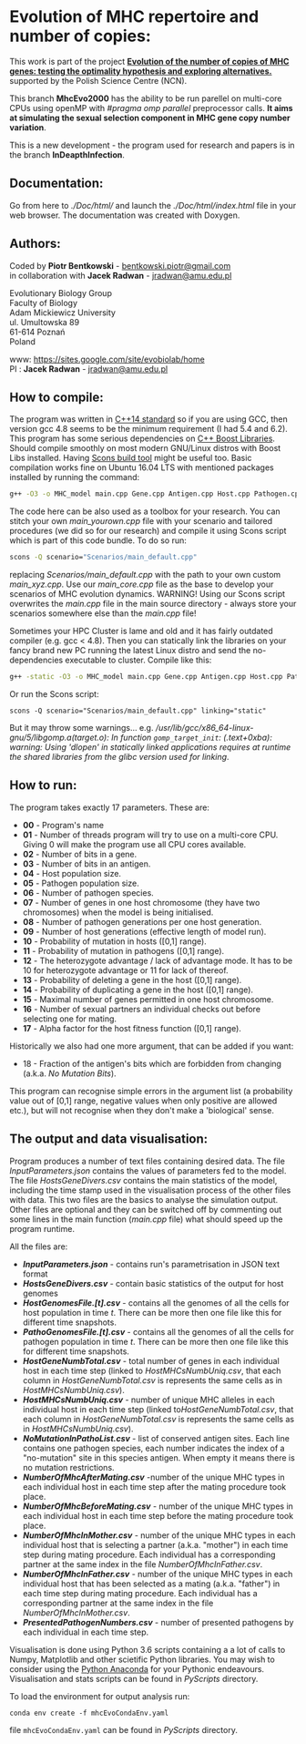 Evolution of MHC repertoire and number of copies:
==============================

This work is part of the project [**Evolution of the number of copies of MHC genes: testing the optimality hypothesis and exploring alternatives.**](https://sites.google.com/site/evobiolab/projects) supported by the Polish Science Centre (NCN).

This branch **MhcEvo2000** has the ability to be run parellel on multi-core CPUs using openMP with *#pragma omp parallel* preprocessor calls. **It aims at simulating the sexual selection component in MHC gene copy number variation**.

This is a new development - the program used for research and papers is in the branch **InDeapthInfection**.

Documentation:
-----------

Go from here to *./Doc/html/* and launch the *./Doc/html/index.html* file in your web browser.
The documentation was created with Doxygen.

Authors:
--------
Coded by **Piotr Bentkowski** - bentkowski.piotr@gmail.com  
in collaboration with **Jacek Radwan** - jradwan@amu.edu.pl

Evolutionary Biology Group  
Faculty of Biology  
Adam Mickiewicz University  
ul. Umultowska 89  
61-614 Poznań  
Poland  

www: https://sites.google.com/site/evobiolab/home  
PI : **Jacek Radwan** - jradwan@amu.edu.pl

How to compile:
-----------
The program was written in [C++14 standard](https://en.wikipedia.org/wiki/C%2B%2B14) so if you are using GCC, then version gcc 4.8 seems to be the minimum requirement (I had 5.4 and 6.2). This program has some serious dependencies on [C++ Boost Libraries](http://www.boost.org/). Should compile smoothly on most modern GNU/Linux distros with Boost Libs installed. Having [Scons build tool](http://www.scons.org/) might be useful too. Basic compilation works fine on Ubuntu 16.04 LTS with mentioned packages installed by running the command:
```bash
g++ -O3 -o MHC_model main.cpp Gene.cpp Antigen.cpp Host.cpp Pathogen.cpp H2Pinteraction.cpp Random.cpp Tagging_system.cpp Environment.cpp DataHandler.cpp -fopenmp -std=c++14
```

The code here can be also used as a toolbox for your research. You can stitch your own *main_yourown.cpp* file with your scenario and tailored procedures (we did so for our research) and compile it using Scons script which is part of this code bundle. To do so run:
```Bash
scons -Q scenario="Scenarios/main_default.cpp"
```
replacing *Scenarios/main_default.cpp* with the path to your own custom *main_xyz.cpp*. Use our *main_core.cpp* file as the base to develop your scenarios of MHC evolution dynamics. WARNING! Using our Scons script overwrites the *main.cpp* file in the main source directory - always store your scenarios somewhere else than the *main.cpp* file!

Sometimes your HPC Cluster is lame and old and it has fairly outdated compiler (e.g. gcc < 4.8). Then you can statically link the libraries on your fancy brand new PC running the latest Linux distro and send the no-dependencies executable to cluster. Compile like this:
```bash
g++ -static -O3 -o MHC_model main.cpp Gene.cpp Antigen.cpp Host.cpp Pathogen.cpp H2Pinteraction.cpp Random.cpp Tagging_system.cpp Environment.cpp DataHandler.cpp -fopenmp -std=c++14
```

Or run the Scons script:
```shell
scons -Q scenario="Scenarios/main_default.cpp" linking="static"
```
But it may throw some warnings… e.g. */usr/lib/gcc/x86_64-linux-gnu/5/libgomp.a(target.o): In function `gomp_target_init`: (.text+0xba): warning: Using 'dlopen' in statically linked applications requires at runtime the shared libraries from the glibc version used for linking*.

How to run:
-----------

The program takes exactly 17 parameters. These are:

*  **00** - Program's name
*  **01** - Number of threads program will try to use on a multi-core CPU. Giving 0 will make the program use all CPU cores available.
*  **02** - Number of bits in a gene.
*  **03** - Number of bits in an antigen.
*  **04** - Host population size.
*  **05** - Pathogen population size.
*  **06** - Number of pathogen species.
*  **07** - Number of genes in one host chromosome (they have two chromosomes) when the model is being initialised.
*  **08** - Number of pathogen generations per one host generation.
*  **09** - Number of host generations (effective length of model run).
*  **10** - Probability of mutation in hosts ([0,1] range).
*  **11** - Probability of mutation in pathogens ([0,1] range).
*  **12** - The heterozygote advantage / lack of advantage mode. It has to be 10 for heterozygote advantage or 11 for lack of thereof.
*  **13** - Probability of deleting a gene in the host ([0,1] range).
*  **14** - Probability of duplicating a gene in the host ([0,1] range).
*  **15** - Maximal number of genes permitted in one host chromosome.
*  **16** - Number of sexual partners an individual checks out before selecting one for mating.
*  **17** - Alpha factor for the host fitness function ([0,1] range).
 
 Historically we also had one more argument, that can be added if you want:
 - 18 - Fraction of the antigen's bits which are forbidden from changing (a.k.a. *No Mutation Bits*).

This program can recognise simple errors in the argument list (a probability value out of [0,1] range, negative
values when only positive are allowed etc.), but will not recognise when they don't make a 'biological' sense.

The output and data visualisation:
-----------

Program produces a number of text files containing desired data. The file *InputParameters.json* contains the values of parameters fed to the model. The file *HostsGeneDivers.csv* contains the main statistics of the model, including the time stamp used in the visualisation process of the other files with data. This two files are the basics to analyse the simulation output. Other files are optional and they can be switched off by commenting out some lines in the main function (*main.cpp* file) what should speed up the program runtime.

All the files are:

*  ***InputParameters.json*** - contains run's parametrisation in JSON text format 
*  ***HostsGeneDivers.csv*** - contain basic statistics of the output for host genomes 
*  ***HostGenomesFile.[t].csv*** - contains all the genomes of all the cells for host population in time *t*. There can be more then one file like this for different time snapshots. 
*  ***PathoGenomesFile.[t].csv*** - contains all the genomes of all the cells for pathogen population in time *t*. There can be more then one file like this for different time snapshots. 
*  ***HostGeneNumbTotal.csv*** - total number of genes in each individual host in each time step (linked to *HostMHCsNumbUniq.csv*, that each column in *HostGeneNumbTotal.csv* is represents the same cells as in *HostMHCsNumbUniq.csv*). 
*  ***HostMHCsNumbUniq.csv*** - number of unique MHC alleles in each individual host in each time step (linked to*HostGeneNumbTotal.csv*, that each column in *HostGeneNumbTotal.csv* is represents the same cells as in *HostMHCsNumbUniq.csv*). 
*  ***NoMutationInPathoList.csv*** - list of conserved antigen sites. Each line contains one pathogen species, each number indicates the index of a "no-mutation" site in this species antigen. When empty it means there is no mutation restrictions. 
*  ***NumberOfMhcAfterMating.csv*** -number of the unique MHC types in each individual host in each time step after the mating procedure took place.
*  ***NumberOfMhcBeforeMating.csv*** - number of the unique MHC types in each individual host in each time step before the mating procedure took place.
*  ***NumberOfMhcInMother.csv*** - number of the unique MHC types in each individual host that is selecting a partner (a.k.a. "mother") in each time step during mating procedure. Each individual has a corresponding partner at the same index in the file *NumberOfMhcInFather.csv*. 
*  ***NumberOfMhcInFather.csv*** - number of the unique MHC types in each individual host that has been selected as a mating (a.k.a. "father") in each time step during mating procedure. Each individual has a corresponding partner at the same index in the file *NumberOfMhcInMother.csv*. 
*  ***PresentedPathogenNumbers.csv*** - number of presented pathogens by each individual in each time step. 


Visualisation is done using Python 3.6 scripts containing a a lot of calls to Numpy, Matplotlib and other scietific Python libraries. You may wish to consider using the [Python Anaconda](https://www.anaconda.com/download/) for your Pythonic endeavours. Visualisation and stats scripts can be found in *PyScripts* directory. 

To load the environment for output analysis run:
```shell
conda env create -f mhcEvoCondaEnv.yaml
```
file `mhcEvoCondaEnv.yaml` can be found in *PyScripts* directory.
